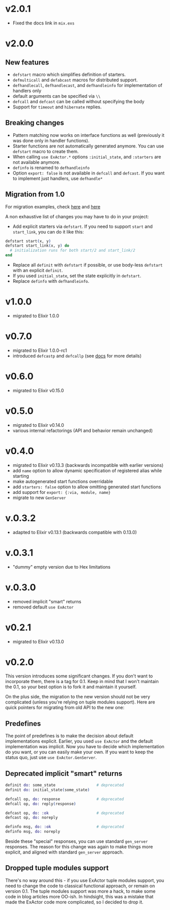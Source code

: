 # v2.0.1
- Fixed the docs link in `mix.exs`

# v2.0.0

## New features
- `defstart` macro which simplifies definition of starters.
- `defmulticall` and `defabcast` macros for distributed support.
- `defhandlecall`, `defhandlecast`, and `defhandleinfo` for implementation of handlers only
- default arguments can be specified via `\\`
- `defcall` and `defcast` can be called without specifying the body
- Support for `timeout` and `hibernate` replies.

## Breaking changes
- Pattern matching now works on interface functions as well (previously it was done only in handler functions).
- Starter functions are not automatically generated anymore. You can use `defstart` macro to create them.
- When calling `use ExActor.*` options `:initial_state`, and `:starters` are not available anymore.
- `definfo` is renamed to `defhandleinfo`
- Option `export: false` is not available in `defcall` and `defcast`. If you want to implement just handlers, use `defhandle*`

## Migration from 1.0

For migration examples, check [here](https://github.com/sasa1977/con_cache/commit/2ef8151d43dc9c4816814ffa6c4135ff453c59e1) and [here](https://github.com/sasa1977/workex/commit/7f32aad492b25d89d1f5c2f285c624f16a02022e)

A non exhaustive list of changes you may have to do in your project:

- Add explicit starters via `defstart`. If you need to support `start` and `start_link`, you can do it like this:

```elixir
defstart start(x, y)
defstart start_link(x, y) do
  # initialization runs for both start/2 and start_link/2
end
```

- Replace all `definit` with `defstart` if possible, or use body-less `defstart` with an explicit `definit`.
- If you used `initial_state`, set the state explicitly in `defstart`.
- Replace `definfo` with `defhandleinfo`.

# v1.0.0
- migrated to Elixir 1.0.0

# v0.7.0
- migrated to Elixir 1.0.0-rc1
- introduced `defcastp` and `defcallp` (see [docs](http://sasa1977.github.io/exactor/ExActor.Operations.html) for more details)

# v0.6.0
- migrated to Elixir v0.15.0

# v0.5.0
- migrated to Elixir v0.14.0
- various internal refactorings (API and behavior remain unchanged)

# v0.4.0
- migrated to Elixir v0.13.3 (backwards incompatible with earlier versions)
- add `name` option to allow dynamic specification of registered alias while starting
- make autogenerated start functions overridable
- add `starters: false` option to allow omitting generated start functions
- add support for `export: {:via, module, name}`
- migrate to new `GenServer`

# v.0.3.2
- adapted to Elixir v0.13.1 (backwards compatible with 0.13.0)

# v.0.3.1
- "dummy" empty version due to Hex limitations

# v.0.3.0
- removed implicit "smart" returns
- removed default `use ExActor`

# v0.2.1

- migrated to Elixir v0.13.0

# v0.2.0

This version introduces some significant changes. If you don't want to incorporate them, there is a tag for 0.1. Keep in mind that I won't maintain the 0.1, so your best option is to fork it and maintain it yourself.

On the plus side, the migration to the new version should not be very complicated (unless you're relying on tuple modules support). Here are quick pointers for migrating from old API to the new one:

## Predefines

The point of predefines is to make the decision about default implementations explicit. Earlier, you used `use ExActor` and the default implementation was implicit. Now you have to decide which implementation do you want, or you can easily make your own. If you want to keep the status quo, just use `use ExActor.GenServer`.

## Deprecated implicit "smart" returns

```elixir
definit do: some_state                  # deprecated
definit do: initial_state(some_state)

defcall op, do: response                # deprecated
defcall op, do: reply(response)

defcast op, do: :ok                     # deprecated
defcast op, do: noreply

definfo msg, do: :ok                    # deprecated
definfo msg, do: noreply
```

Beside these "special" responses, you can use standard `gen_server` responses. The reason for this change was again to make things more explicit, and aligned with standard `gen_server` approach.

## Dropped tuple modules support

There's no way around this - if you use ExActor tuple modules support, you need to change the code to classical functional approach, or remain on version 0.1. The tuple modules support was more a hack, to make some code in blog articles more OO-ish. In hindsight, this was a mistake that made the ExActor code more complicated, so I decided to drop it.
